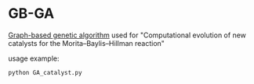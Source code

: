 # GB-GA
[Graph-based genetic algorithm](http://dx.doi.org/10.1039/C8SC05372C) used for "Computational evolution of new catalysts for the  Morita–Baylis–Hillman reaction"
 
usage example: 

```
python GA_catalyst.py 
```


